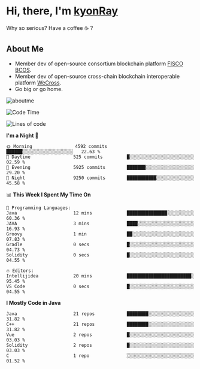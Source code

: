 # Hi, there, I'm [kyonRay](https://kyonRay.github.io)

Why so serious? Have a coffee ☕️ ?

## About Me

- Member dev of open-source consortium blockchain platform [FISCO BCOS](https://github.com/FISCO-BCOS).
- Member dev of open-source cross-chain blockchain interoperable platform [WeCross](https://github.com/WeBankBlockchain/WeCross).
- Go big or go home.

![aboutme](https://github-readme-stats.vercel.app/api?username=kyonRay&count_private=true&show_icons=true)

<!-- ![top-langs](https://github-readme-stats.vercel.app/api/top-langs/?username=kyonRay&layout=compact&hide=shell,html) -->

<!--START_SECTION:waka-->
![Code Time](http://img.shields.io/badge/Code%20Time-322%20hrs-blue)

![Lines of code](https://img.shields.io/badge/From%20Hello%20World%20I%27ve%20Written-14.3%20million%20lines%20of%20code-blue)

**I'm a Night 🦉** 

```text
🌞 Morning                4592 commits        ██████░░░░░░░░░░░░░░░░░░░   22.63 % 
🌆 Daytime                525 commits         █░░░░░░░░░░░░░░░░░░░░░░░░   02.59 % 
🌃 Evening                5925 commits        ███████░░░░░░░░░░░░░░░░░░   29.20 % 
🌙 Night                  9250 commits        ███████████░░░░░░░░░░░░░░   45.58 % 
```


📊 **This Week I Spent My Time On** 

```text
💬 Programming Languages: 
Java                     12 mins             ███████████████░░░░░░░░░░   60.36 % 
JAVA                     3 mins              ████░░░░░░░░░░░░░░░░░░░░░   16.93 % 
Groovy                   1 min               ██░░░░░░░░░░░░░░░░░░░░░░░   07.83 % 
Gradle                   0 secs              █░░░░░░░░░░░░░░░░░░░░░░░░   04.73 % 
Solidity                 0 secs              █░░░░░░░░░░░░░░░░░░░░░░░░   04.55 % 

🔥 Editors: 
Intellijidea             20 mins             ████████████████████████░   95.45 % 
VS Code                  0 secs              █░░░░░░░░░░░░░░░░░░░░░░░░   04.55 % 
```

**I Mostly Code in Java** 

```text
Java                     21 repos            ████████░░░░░░░░░░░░░░░░░   31.82 % 
C++                      21 repos            ████████░░░░░░░░░░░░░░░░░   31.82 % 
Vue                      2 repos             █░░░░░░░░░░░░░░░░░░░░░░░░   03.03 % 
Solidity                 2 repos             █░░░░░░░░░░░░░░░░░░░░░░░░   03.03 % 
C                        1 repo              ░░░░░░░░░░░░░░░░░░░░░░░░░   01.52 % 
```




<!--END_SECTION:waka-->
